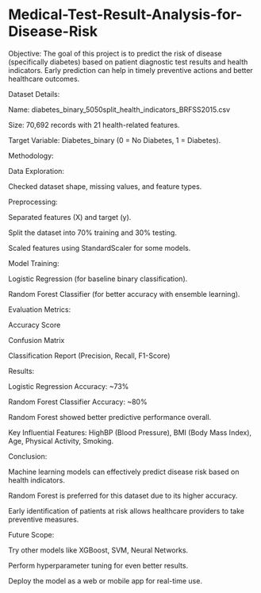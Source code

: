 # Medical-Test-Result-Analysis-for-Disease-Risk
Objective:
The goal of this project is to predict the risk of disease (specifically diabetes) based on patient diagnostic test results and health indicators. Early prediction can help in timely preventive actions and better healthcare outcomes.

Dataset Details:

Name: diabetes_binary_5050split_health_indicators_BRFSS2015.csv

Size: 70,692 records with 21 health-related features.

Target Variable: Diabetes_binary (0 = No Diabetes, 1 = Diabetes).

Methodology:

Data Exploration:

Checked dataset shape, missing values, and feature types.

Preprocessing:

Separated features (X) and target (y).

Split the dataset into 70% training and 30% testing.

Scaled features using StandardScaler for some models.

Model Training:

Logistic Regression (for baseline binary classification).

Random Forest Classifier (for better accuracy with ensemble learning).

Evaluation Metrics:

Accuracy Score

Confusion Matrix

Classification Report (Precision, Recall, F1-Score)

Results:

Logistic Regression Accuracy: ~73%

Random Forest Classifier Accuracy: ~80%

Random Forest showed better predictive performance overall.

Key Influential Features: HighBP (Blood Pressure), BMI (Body Mass Index), Age, Physical Activity, Smoking.

Conclusion:

Machine learning models can effectively predict disease risk based on health indicators.

Random Forest is preferred for this dataset due to its higher accuracy.

Early identification of patients at risk allows healthcare providers to take preventive measures.

Future Scope:

Try other models like XGBoost, SVM, Neural Networks.

Perform hyperparameter tuning for even better results.

Deploy the model as a web or mobile app for real-time use.
